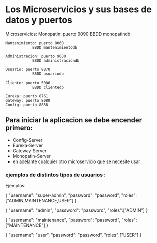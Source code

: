 # Los Microservicios y sus bases de datos y puertos
Microservicios:
    Monopatin: puerto 9090
                BBDD monopatindb

    Mantenimiento: puerto 8060
                BBDD mantenimientodb

    Administracion: puerto 9080
                BBDD administraciondb

    Usuario: puerto 8070
                BBDD usuariodb

    Cliente: puerto 5080
                BBDD clientedb

    Eureka: puerto 8761
    Gateway: puerto 8080
    Config: puerto 8888

## Para iniciar la aplicacion se debe encender primero:
- Config-Server
- Eureka-Server
- Gateway-Server
- Monopatin-Server
- en adelante cualquier otro microservicio que se necesite usar
### ejemplos de distintos tipos de usuarios :

Ejemplos:

{
    "username": "super-admin",
    "password": "password",
    "roles":["ADMIN,MAINTENANCE,USER"]
}

{
    "username": "admin",
    "password": "password",
    "roles":["ADMIN"]
}

{
    "username": "maintenance",
    "password": "password",
    "roles":["MAINTENANCE"]
}

{
    "username": "user",
    "password": "password",
    "roles":["USER"]
}
